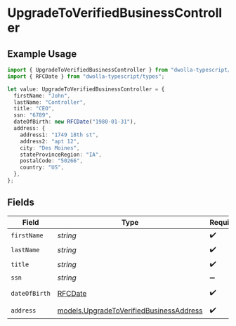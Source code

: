 # UpgradeToVerifiedBusinessController

## Example Usage

```typescript
import { UpgradeToVerifiedBusinessController } from "dwolla-typescript/models";
import { RFCDate } from "dwolla-typescript/types";

let value: UpgradeToVerifiedBusinessController = {
  firstName: "John",
  lastName: "Controller",
  title: "CEO",
  ssn: "6789",
  dateOfBirth: new RFCDate("1980-01-31"),
  address: {
    address1: "1749 18th st",
    address2: "apt 12",
    city: "Des Moines",
    stateProvinceRegion: "IA",
    postalCode: "50266",
    country: "US",
  },
};
```

## Fields

| Field                                                                                    | Type                                                                                     | Required                                                                                 | Description                                                                              | Example                                                                                  |
| ---------------------------------------------------------------------------------------- | ---------------------------------------------------------------------------------------- | ---------------------------------------------------------------------------------------- | ---------------------------------------------------------------------------------------- | ---------------------------------------------------------------------------------------- |
| `firstName`                                                                              | *string*                                                                                 | :heavy_check_mark:                                                                       | N/A                                                                                      | John                                                                                     |
| `lastName`                                                                               | *string*                                                                                 | :heavy_check_mark:                                                                       | N/A                                                                                      | Controller                                                                               |
| `title`                                                                                  | *string*                                                                                 | :heavy_check_mark:                                                                       | N/A                                                                                      | CEO                                                                                      |
| `ssn`                                                                                    | *string*                                                                                 | :heavy_minus_sign:                                                                       | N/A                                                                                      | 6789                                                                                     |
| `dateOfBirth`                                                                            | [RFCDate](../types/rfcdate.md)                                                           | :heavy_check_mark:                                                                       | N/A                                                                                      | 1980-01-31                                                                               |
| `address`                                                                                | [models.UpgradeToVerifiedBusinessAddress](../models/upgradetoverifiedbusinessaddress.md) | :heavy_check_mark:                                                                       | N/A                                                                                      |                                                                                          |